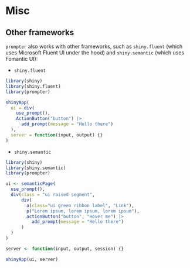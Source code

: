 # Misc

## Other frameworks

`prompter` also works with other frameworks, such as `shiny.fluent` (which uses Microsoft Fluent UI under the hood) and `shiny.semantic` (which uses Fomantic UI):

* `shiny.fluent`

```r
library(shiny)
library(shiny.fluent)
library(prompter)

shinyApp(
  ui = div(
    use_prompt(),
    ActionButton("button") |> 
      add_prompt(message = "Hello there")
  ),
  server = function(input, output) {}
)
```

* `shiny.semantic`

```r
library(shiny)
library(shiny.semantic)
library(prompter)

ui <- semanticPage(
  use_prompt(),
  div(class = "ui raised segment",
      div(
        a(class="ui green ribbon label", "Link"),
        p("Lorem ipsum, lorem ipsum, lorem ipsum"),
        actionButton("button", "Hover me") |> 
          add_prompt(message = "Hello there")
      )
  )
)

server <- function(input, output, session) {}

shinyApp(ui, server)
```
